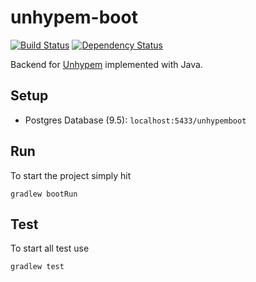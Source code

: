 # unhypem-boot

[![Build Status](https://img.shields.io/travis/feedm3/unhypem-boot.svg?style=flat-square)](https://travis-ci.org/feedm3/unhypem-boot)
[![Dependency Status](https://dependencyci.com/github/feedm3/unhypem-boot/badge?style=flat-square)](https://dependencyci.com/github/feedm3/unhypem-boot)

Backend for [Unhypem](https://github.com/feedm3/unhypem) implemented with Java.

## Setup

- Postgres Database (9.5): `localhost:5433/unhypemboot`

## Run

To start the project simply hit
```
gradlew bootRun
```

## Test

To start all test use
```
gradlew test
```
